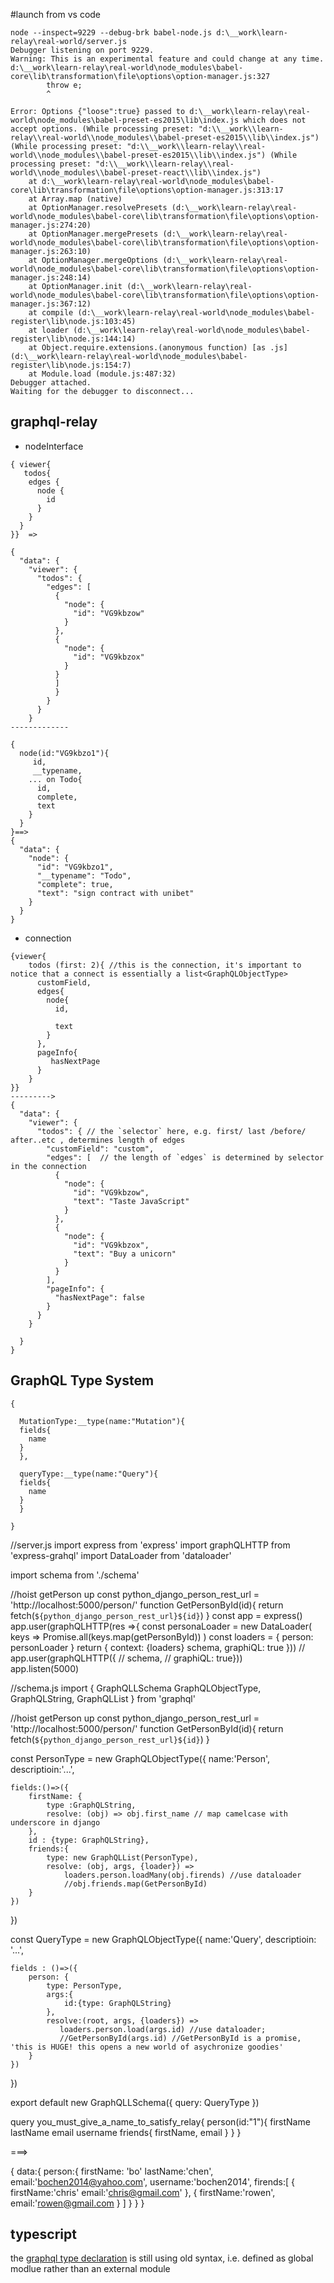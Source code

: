 #launch from vs code 
```
node --inspect=9229 --debug-brk babel-node.js d:\__work\learn-relay\real-world/server.js 
Debugger listening on port 9229.
Warning: This is an experimental feature and could change at any time.
d:\__work\learn-relay\real-world\node_modules\babel-core\lib\transformation\file\options\option-manager.js:327
        throw e;
        ^

Error: Options {"loose":true} passed to d:\__work\learn-relay\real-world\node_modules\babel-preset-es2015\lib\index.js which does not accept options. (While processing preset: "d:\\__work\\learn-relay\\real-world\\node_modules\\babel-preset-es2015\\lib\\index.js") (While processing preset: "d:\\__work\\learn-relay\\real-world\\node_modules\\babel-preset-es2015\\lib\\index.js") (While processing preset: "d:\\__work\\learn-relay\\real-world\\node_modules\\babel-preset-react\\lib\\index.js")
    at d:\__work\learn-relay\real-world\node_modules\babel-core\lib\transformation\file\options\option-manager.js:313:17
    at Array.map (native)
    at OptionManager.resolvePresets (d:\__work\learn-relay\real-world\node_modules\babel-core\lib\transformation\file\options\option-manager.js:274:20)
    at OptionManager.mergePresets (d:\__work\learn-relay\real-world\node_modules\babel-core\lib\transformation\file\options\option-manager.js:263:10)
    at OptionManager.mergeOptions (d:\__work\learn-relay\real-world\node_modules\babel-core\lib\transformation\file\options\option-manager.js:248:14)
    at OptionManager.init (d:\__work\learn-relay\real-world\node_modules\babel-core\lib\transformation\file\options\option-manager.js:367:12)
    at compile (d:\__work\learn-relay\real-world\node_modules\babel-register\lib\node.js:103:45)
    at loader (d:\__work\learn-relay\real-world\node_modules\babel-register\lib\node.js:144:14)
    at Object.require.extensions.(anonymous function) [as .js] (d:\__work\learn-relay\real-world\node_modules\babel-register\lib\node.js:154:7)
    at Module.load (module.js:487:32)
Debugger attached.
Waiting for the debugger to disconnect...
```


## graphql-relay
* nodeInterface
```
{ viewer{
   todos{
    edges {
      node {
        id
      }
    }
  }
}}  =>

{
  "data": {
    "viewer": {
      "todos": {
        "edges": [
          {
            "node": {
              "id": "VG9kbzow"
            }
          },
          {
            "node": {
              "id": "VG9kbzox"
            }
          }
          ]
          }
        }
      }
    }
-------------

{
  node(id:"VG9kbzo1"){
     id,
     __typename,
    ... on Todo{
      id,
      complete,
      text
    }
  }
}==>
{
  "data": {
    "node": {
      "id": "VG9kbzo1",
      "__typename": "Todo",
      "complete": true,
      "text": "sign contract with unibet"
    }
  }
}

```
* connection

```
{viewer{
    todos (first: 2){ //this is the connection, it's important to notice that a connect is essentially a list<GraphQLObjectType>
      customField,
      edges{
        node{
          id,
          
          text
        }
      },
      pageInfo{
         hasNextPage
      }
    }
}}
--------->
{
  "data": {
    "viewer": {
      "todos": { // the `selector` here, e.g. first/ last /before/ after..etc , determines length of edges
        "customField": "custom",
        "edges": [  // the length of `edges` is determined by selector in the connection 
          {
            "node": {
              "id": "VG9kbzow",
              "text": "Taste JavaScript"
            }
          },
          {
            "node": {
              "id": "VG9kbzox",
              "text": "Buy a unicorn"
            }
          }
        ],
        "pageInfo": {
          "hasNextPage": false
        }
      }
    }

  }
}
```


## GraphQL Type System
```
{

  MutationType:__type(name:"Mutation"){
  fields{
    name
  }
  },

  queryType:__type(name:"Query"){
  fields{
    name
  }
  }

}
```
//server.js
import express from 'express'
import graphQLHTTP from 'express-grahql'
import DataLoader from 'dataloader'

import schema from './schema'

//hoist getPerson up
const python_django_person_rest_url = 'http://localhost:5000/person/'
function GetPersonById(id){
    return fetch(`${python_django_person_rest_url}${id}`)
}
const app = express()
app.user(graphQLHTTP(res =>{
    const personaLoader = new DataLoader(
        keys => Promise.all(keys.map(getPersonById))
    )
    const loaders = {
        person: personLoader
    }
    return {
    context: {loaders}
    schema,
    graphiQL: true
    }))
// app.user(graphQLHTTP({
//     schema,
//     graphiQL: true}))    
app.listen(5000)


//schema.js
import {
    GraphQLLSchema
    GraphQLObjectType,
    GraphQLString,
    GraphQLList
} from 'graphql'


//hoist getPerson up
const python_django_person_rest_url = 'http://localhost:5000/person/'
function GetPersonById(id){
    return fetch(`${python_django_person_rest_url}${id}`)
}

const PersonType = new GraphQLObjectType({
    name:'Person',
    descriptioin:'...',

    fields:()=>({
        firstName: {
            type :GraphQLString,
            resolve: (obj) => obj.first_name // map camelcase with underscore in django
        },
        id : {type: GraphQLString},
        friends:{
            type: new GraphQLList(PersonType),
            resolve: (obj, args, {loader}) => 
                loaders.person.loadMany(obj.firends) //use dataloader
                //obj.friends.map(GetPersonById)
        }
    })
})



const QueryType = new GraphQLObjectType({
    name:'Query',
    descriptioin: '...',

    fields : ()=>({
        person: {
            type: PersonType,
            args:{
                id:{type: GraphQLString} 
            },
            resolve:(root, args, {loaders}) => 
               loaders.person.load(args.id) //use dataloader;
               //GetPersonById(args.id) //GetPersonById is a promise, 'this is HUGE! this opens a new world of asychronize goodies'
        }
    })
})

export default new GraphQLLSchema({
    query: QueryType
})


query you_must_give_a_name_to_satisfy_relay{
    person(id:"1"){
        firstName
        lastName
        email
        username
        friends{
            firstName,
            email
        }
    }
}

===>

{
    data:{
        person:{
            firstName: 'bo'
            lastName:'chen',
            email:'bochen2014@yahoo.com',
            username:'bochen2014',
            firends:[
                {   firstName:'chris'
                    email:'chris@gmail.com'
                },
                {
                    firstName:'rowen',
                    email:'rowen@gmail.com
                }
            ]
        }
    }
}


## typescript
the [graphql type declaration](https://github.com/DefinitelyTyped/DefinitelyTyped/blob/types-2.0/graphql/index.d.ts ) 
is still using old syntax, i.e. defined as global modlue rather than an external module


